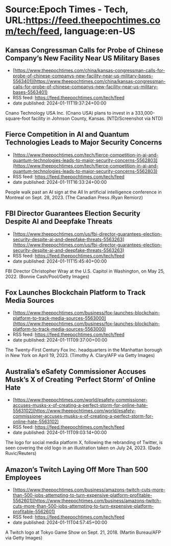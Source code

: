 # Source:Epoch Times - Tech, URL:https://feed.theepochtimes.com/tech/feed, language:en-US

## Kansas Congressman Calls for Probe of Chinese Company’s New Facility Near US Military Bases
 - [https://www.theepochtimes.com/china/kansas-congressman-calls-for-probe-of-chinese-companys-new-facility-near-us-military-bases-5563401](https://www.theepochtimes.com/china/kansas-congressman-calls-for-probe-of-chinese-companys-new-facility-near-us-military-bases-5563401)
 - RSS feed: https://feed.theepochtimes.com/tech/feed
 - date published: 2024-01-11T19:37:24+00:00

Cnano Technology USA Inc. (Cnano USA) plans to invest in a 333,000-square-foot facility in Johnson County, Kansas. (NTD/Screenshot via NTD)

## Fierce Competition in AI and Quantum Technologies Leads to Major Security Concerns
 - [https://www.theepochtimes.com/tech/fierce-competition-in-ai-and-quantum-technologies-leads-to-major-security-concerns-5562803](https://www.theepochtimes.com/tech/fierce-competition-in-ai-and-quantum-technologies-leads-to-major-security-concerns-5562803)
 - RSS feed: https://feed.theepochtimes.com/tech/feed
 - date published: 2024-01-11T16:33:24+00:00

People walk past an AI sign at the All In artificial intelligence conference in Montreal on Sept. 28, 2023. (The Canadian Press /Ryan Remiorz)

## FBI Director Guarantees Election Security Despite AI and Deepfake Threats
 - [https://www.theepochtimes.com/us/fbi-director-guarantees-election-security-despite-ai-and-deepfake-threats-5563263](https://www.theepochtimes.com/us/fbi-director-guarantees-election-security-despite-ai-and-deepfake-threats-5563263)
 - RSS feed: https://feed.theepochtimes.com/tech/feed
 - date published: 2024-01-11T15:45:40+00:00

FBI Director Christopher Wray at the U.S. Capitol in Washington, on May 25, 2022. (Bonnie Cash/Pool/Getty Images)

## Fox Launches Blockchain Platform to Track Media Sources
 - [https://www.theepochtimes.com/business/fox-launches-blockchain-platform-to-track-media-sources-5563000](https://www.theepochtimes.com/business/fox-launches-blockchain-platform-to-track-media-sources-5563000)
 - RSS feed: https://feed.theepochtimes.com/tech/feed
 - date published: 2024-01-11T09:37:00+00:00

The Twenty-First Century Fox Inc. headquarters in the Manhattan borough in New York on April 19, 2023. (Timothy A. Clary/AFP via Getty Images)

## Australia’s eSafety Commissioner Accuses Musk’s X of Creating ‘Perfect Storm’ of Online Hate
 - [https://www.theepochtimes.com/world/esafety-commissioner-accuses-musks-x-of-creating-a-perfect-storm-for-online-hate-5563102](https://www.theepochtimes.com/world/esafety-commissioner-accuses-musks-x-of-creating-a-perfect-storm-for-online-hate-5563102)
 - RSS feed: https://feed.theepochtimes.com/tech/feed
 - date published: 2024-01-11T09:03:14+00:00

The logo for social media platform X, following the rebranding of Twitter, is seen covering the old logo in an illustration taken on July 24, 2023. (Dado Ruvic/Reuters)

## Amazon’s Twitch Laying Off More Than 500 Employees
 - [https://www.theepochtimes.com/business/amazons-twitch-cuts-more-than-500-jobs-attempting-to-turn-expensive-platform-profitable-5562601](https://www.theepochtimes.com/business/amazons-twitch-cuts-more-than-500-jobs-attempting-to-turn-expensive-platform-profitable-5562601)
 - RSS feed: https://feed.theepochtimes.com/tech/feed
 - date published: 2024-01-11T04:57:45+00:00

A Twitch logo at Tokyo Game Show on Sept. 21, 2018. (Martin Bureau/AFP via Getty Images)

